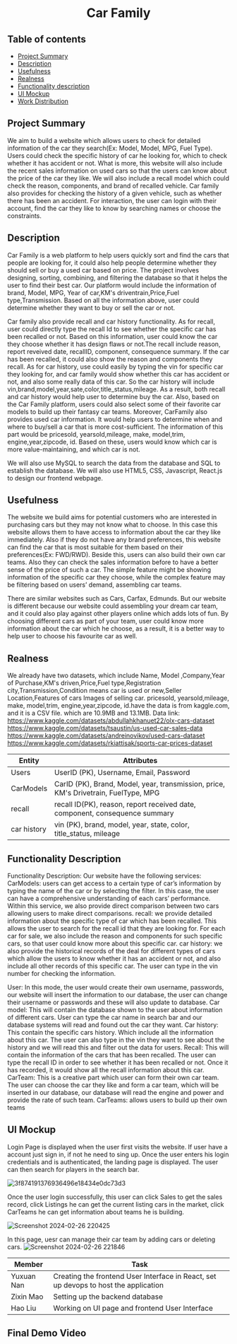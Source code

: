 <h1 align="center">Car Family </h1>

## Table of contents

- [Project Summary](#project-summary)
- [Description](#description)
- [Usefulness](#usefulness)
- [Realness](#realness)
- [Functionality description](#functionality-description)
- [UI Mockup](#ui-mockup)
- [Work Distribution](#work-distribution)
## Project Summary
We aim to build a website which allows users to check for detailed information of the car they search(Ex: Model, Model, MPG, Fuel Type). Users could check the specific history of car he looking for, which to check whether it has accident or not. What is more, this website will also include the recent sales information on used cars so that the users can know about the price of the car they like. We will also include a recall model which could check the reason, components, and brand of recalled vehicle. Car family also provides for checking the history of a given vehicle, such as whether there has been an accident. For interaction, the user can login with their account, find the car they like to know by searching names or choose the constraints.
## Description
Car Family is a web platform to help users quickly sort and find the cars that people are looking for, it could also help people determine whether they should sell or buy a used car based on price. The project involves designing, sorting, combining, and filtering the database so that it helps the user to find their best car. Our platform would include the information of brand, Model, MPG, Year of car,KM's driventrain,Price,Fuel type,Transmission.  Based on all the information above, user could determine whether they want to buy or sell the car or not.

Car family also provide recall and car history functionality. As for recall, user could directly type the recall Id to see whether the specific car has been recalled or not. Based on this information, user could know the car they choose whether it has design flaws or not.The recall include reason, report reveived date, recallID, component, consequence summary. If the car has been recalled, it could also show the reason and components they recall. As for car history, use could easily by typing the vin for specific car they looking for, and car family would show whether this car has accident or not, and also some really data of this car. So the car history will include vin,brand,model,year,sate,color,title_status,mileage. As a result, both recall and car history would help user to determine buy the car.
Also, based on the Car Family platform, users could also select some of their favorite car models to build up their fantasy car teams. Moreover, CarFamily also provides used car information. It would help users to determine when and where to buy/sell a car that is more cost-sufficient. The information of this part would be pricesold, yearsold,mileage, make, model,trim, engine,year,zipcode, id. Based on these, users would know which car is more value-maintaining, and which car is not.   

We will also use MySQL to search the data from the database and SQL to establish the database. We will also use HTML5, CSS, Javascript, React.js to design our frontend webpage. 



## Usefulness
The website we build aims for potential customers who are interested in purchasing cars but they may not know what to choose. In this case this website allows them to have access to information about the car they like immediately. Also if they do not have any brand preferences, this website can find the car that is most suitable for them based on their preferences(Ex: FWD/RWD). Beside this, users can also build their own car teams. Also they can check the sales information before to have a better sense of the price of such a car. The simple feature might be showing information of the specific car they choose, while the complex feature may be filtering based on users’ demand, assembling car teams.

There are similar websites such as Cars, Carfax, Edmunds. But our website is different because our website could assembling your dream car team, and it could also play against other players online which adds lots of fun. By choosing different cars as part of your team, user could know more information about the car which he choose, as a result, it is a better way to help user to choose his favourite car as well. 


## Realness
We already have two datasets, which include  Name, Model ,Company,Year of Purchase,KM's driven,Price,Fuel type,Registration city,Transmission,Condition means car is used or new,Seller Location,Features of cars Images of selling car. pricesold, yearsold,mileage, make, model,trim, engine,year,zipcode, id.have  the data is from kaggle.com, and it is a CSV file. 
which are 10.9MB and 13.1MB.
Data link:
https://www.kaggle.com/datasets/abdullahkhanuet22/olx-cars-dataset
https://www.kaggle.com/datasets/tsaustin/us-used-car-sales-data
https://www.kaggle.com/datasets/andreinovikov/used-cars-dataset
https://www.kaggle.com/datasets/rkiattisak/sports-car-prices-dataset



|   Entity    |   Attributes                 |  
| ----------- | -----------------------------| 
| Users       |    UserID (PK), Username, Email, Password |
| CarModels   | CarID (PK), Brand, Model, year, transmission, price, KM's Drivetrain, FuelType, MPG|
| recall      |   recall ID(PK), reason, report received date, component, consequence summary |
| car history | vin (PK), brand, model, year, state, color, title_status, mileage |






## Functionality Description
Functionality Description:
Our website have the following services:
CarModels: users can get access to a certain type of car’s information by typing the name of the car or by selecting the filter. In this case, the user can have a comprehensive understanding of each cars’ performance. Within this service, we also provide direct comparison between two cars allowing users to make direct comparisons.
recall: we provide detailed information about the specific type of car which has been recalled. This allows the user to search for the recall id that they are looking for. For each car for sale, we also include the reason and components for such specific cars, so that user could know more about this specific car.
car history: we also provide the historical records of the deal for different types of cars which allow the users to know whether it has an accident or not, and also include all other records of this specific car. The user can type in the vin number for checking the information.

User: In this mode, the user would create their own username, passwords, our website will insert the information to our database, the user can change their username or passwords and these will also update to database.
Car model: This will contain the database shown to the user about information of different cars. User can type the car name in search bar and our database systems will read and found out the car they want.
Car history: This contain the specific cars history. Which include all the information about this car. The user can also type in the vin they want to see about the history and we will read this and filter out the data for users.
Recall: This will contain the information of the cars that has been recalled. The user can type the recall ID in order to see whether it has been recalled or not. Once it has recorded, it would show all the recall information about this car.
CarTeam: This is a creative part which user can form their own car team. The user can choose the car they like and form a car team, which will be inserted in our database, our database will read the engine and power and provide the rate of such team.
CarTeams: allows users to build up their own teams


## UI Mockup

Login Page is displayed when the user first visits the website. If user have a account just sign in, if not he need to sing up.
Once the user enters his login credentials and is authenticated, the landing page is displayed. The user can then search for players  in the search bar. 

![3f874191376936496e18434e0dc73d3](https://github.com/cs411-alawini/sp24-cs411-team088-Chaseb/assets/90883274/d4157de1-b964-49df-b065-a86a014ea555)

Once the user login successfully, this user can click Sales to get the sales record, click Listings he can get the current listing cars in the market, click CarTeams he can get information about teams he is building.


![Screenshot 2024-02-26 220425](https://github.com/cs411-alawini/sp24-cs411-team088-Chaseb/assets/90883274/4886272f-edd5-42ba-9a88-024331345ad3)

In this page, uesr can manage their car team by adding cars or deleting cars.
![Screenshot 2024-02-26 221846](https://github.com/cs411-alawini/sp24-cs411-team088-Chaseb/assets/90883274/d70f0ceb-0dcd-41c2-9d48-1bbc2af1a7a1)

| Member | Task |
| --- | --- |
| Yuxuan Nan | Creating the frontend User Interface in React, set up devops to host the application |
| Zixin Mao | Setting up the backend database|
| Hao Liu | Working on UI page and frontend User Interface |



 ## Final Demo Video


</br>

